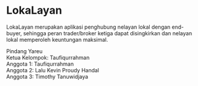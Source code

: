 # LokaLayan
LokaLayan merupakan aplikasi penghubung nelayan lokal dengan end-buyer, sehingga peran trader/broker ketiga dapat disingkirkan dan nelayan lokal memperoleh keuntungan maksimal.


Pindang Yareu<br>
Ketua Kelompok: Taufiqurrahman<br>
Anggota 1: Taufiqurrahman<br>
Anggota 2: Lalu Kevin Proudy Handal<br>
Anggota 3: Timothy Tanuwidjaya
